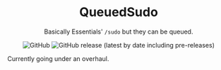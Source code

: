 <div align="center">

# QueuedSudo
Basically Essentials' `/sudo` but they can be queued.

![GitHub](https://img.shields.io/github/license/harulol/queued-sudo?color=red&style=for-the-badge) ![GitHub release (latest by date including pre-releases)](https://img.shields.io/github/v/release/harulol/queued-sudo?color=yellow&include_prereleases&style=for-the-badge)
</div>

Currently going under an overhaul.
